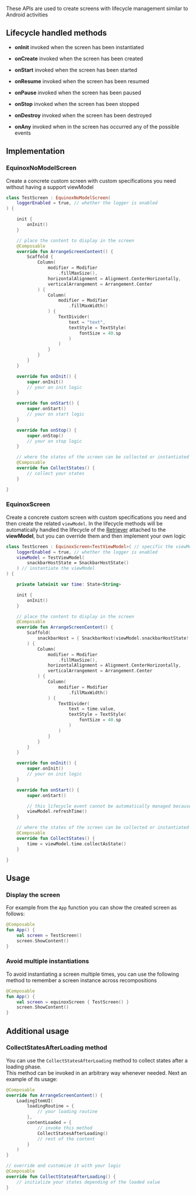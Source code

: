 These APIs are used to create screens with lifecycle management similar to Android activities

## Lifecycle handled methods

- **onInit** invoked when the screen has been instantiated

- **onCreate** invoked when the screen has been created

- **onStart** invoked when the screen has been started

- **onResume** invoked when the screen has been resumed

- **onPause** invoked when the screen has been paused

- **onStop** invoked when the screen has been stopped

- **onDestroy** invoked when the screen has been destroyed

- **onAny** invoked when in the screen has occurred any of the possible events

## Implementation

### EquinoxNoModelScreen

Create a concrete custom screen with custom specifications you need without having a support viewModel

```kotlin
class TestScreen : EquinoxNoModelScreen(
    loggerEnabled = true, // whether the logger is enabled
) {

    init {
        onInit()
    }

    // place the content to display in the screen
    @Composable
    override fun ArrangeScreenContent() {
        Scaffold {
            Column(
                modifier = Modifier
                    .fillMaxSize(),
                horizontalAlignment = Alignment.CenterHorizontally,
                verticalArrangement = Arrangement.Center
            ) {
                Column(
                    modifier = Modifier
                        .fillMaxWidth()
                ) {
                    TextDivider(
                        text = "text",
                        textStyle = TextStyle(
                            fontSize = 40.sp
                        )
                    )
                }
            }
        }
    }

    override fun onInit() {
        super.onInit()
        // your on init logic
    }

    override fun onStart() {
        super.onStart()
        // your on start logic
    }

    override fun onStop() {
        super.onStop()
        // your on stop logic
    }

    // where the states of the screen can be collected or instantiated
    @Composable
    override fun CollectStates() {
        // collect your states
    }

}
```

### EquinoxScreen

Create a concrete custom screen with custom specifications you need and then create the related `viewModel`.
In the lifecycle methods will be automatically handled the lifecycle of the [Retriever](../../core/APIs/common/Retriever.md)
attached to the
**viewModel**, but you can override them and then implement your own logic

```kotlin
class TestScreen : EquinoxScreen<TestViewModel>( // specific the viewModel
    loggerEnabled = true, // whether the logger is enabled
    viewModel = TestViewModel(
        snackbarHostState = SnackbarHostState()
    ) // instantiate the viewModel
) {

    private lateinit var time: State<String>

    init {
        onInit()
    }

    // place the content to display in the screen
    @Composable
    override fun ArrangeScreenContent() {
        Scaffold(
            snackbarHost = { SnackbarHost(viewModel.snackbarHostState!!) }
        ) {
            Column(
                modifier = Modifier
                    .fillMaxSize(),
                horizontalAlignment = Alignment.CenterHorizontally,
                verticalArrangement = Arrangement.Center
            ) {
                Column(
                    modifier = Modifier
                        .fillMaxWidth()
                ) {
                    TextDivider(
                        text = time.value,
                        textStyle = TextStyle(
                            fontSize = 40.sp
                        )
                    )
                }
            }
        }
    }

    override fun onInit() {
        super.onInit()
        // your on init logic
    }

    override fun onStart() {
        super.onStart()

        // this lifecycle event cannot be automatically managed because the refresh routine is custom
        viewModel.refreshTime()
    }

    // where the states of the screen can be collected or instantiated
    @Composable
    override fun CollectStates() {
        time = viewModel.time.collectAsState()
    }

}
```

## Usage

### Display the screen

For example from the `App` function you can show the created screen as follows:

```kotlin
@Composable
fun App() {
    val screen = TestScreen()
    screen.ShowContent()
}
```

### Avoid multiple instantiations

To avoid instantiating a screen multiple times, you can use the following method to remember a screen instance across
recompositions

```kotlin
@Composable
fun App() {
    val screen = equinoxScreen { TestScreen() }
    screen.ShowContent()
}
```

## Additional usage

### CollectStatesAfterLoading method

You can use the `CollectStatesAfterLoading` method to collect states after a loading phase.  
This method can be invoked in an arbitrary way whenever needed. Next an example of its usage:

```kotlin
@Composable
override fun ArrangeScreenContent() {
    LoadingItemUI(
        loadingRoutine = {
            // your loading routine
        },
        contentLoaded = {
            // invoke this method
            CollectStatesAfterLoading()
            // rest of the content
        }
    )
}

// override and customize it with your logic
@Composable
override fun CollectStatesAfterLoading() {
    // initialize your states depending of the loaded value
}
```